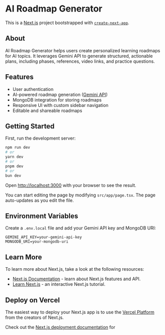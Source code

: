 # AI Roadmap Generator

This is a [Next.js](https://nextjs.org) project bootstrapped with [`create-next-app`](https://nextjs.org/docs/app/api-reference/cli/create-next-app).

## About

AI Roadmap Generator helps users create personalized learning roadmaps for AI topics. It leverages Gemini API to generate structured, actionable plans, including phases, references, video links, and practice questions.

## Features

- User authentication
- AI-powered roadmap generation ([Gemini API](https://ai.google.dev/gemini-api/docs))
- MongoDB integration for storing roadmaps
- Responsive UI with custom sidebar navigation
- Editable and shareable roadmaps

## Getting Started

First, run the development server:

```bash
npm run dev
# or
yarn dev
# or
pnpm dev
# or
bun dev
```

Open [http://localhost:3000](http://localhost:3000) with your browser to see the result.

You can start editing the page by modifying `src/app/page.tsx`. The page auto-updates as you edit the file.

## Environment Variables

Create a `.env.local` file and add your Gemini API key and MongoDB URI:

```
GEMINI_API_KEY=your-gemini-api-key
MONGODB_URI=your-mongodb-uri
```

## Learn More

To learn more about Next.js, take a look at the following resources:

- [Next.js Documentation](https://nextjs.org/docs) - learn about Next.js features and API.
- [Learn Next.js](https://nextjs.org/learn) - an interactive Next.js tutorial.

## Deploy on Vercel

The easiest way to deploy your Next.js app is to use the [Vercel Platform](https://vercel.com/new?utm_medium=default-template&filter=next.js&utm_source=create-next-app&utm_campaign=create-next-app-readme) from the creators of Next.js.

Check out the [Next.js deployment documentation](https://nextjs.org/docs/app/building-your-application/deploying) for